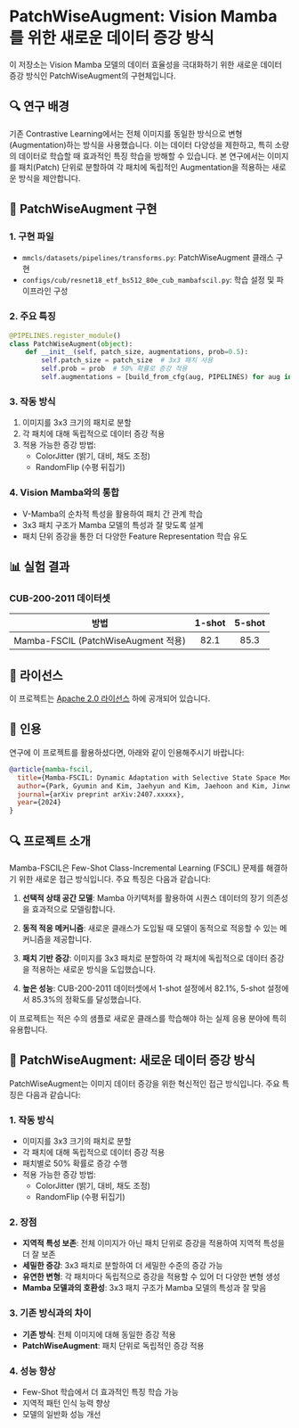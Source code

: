 # PatchWiseAugment: Vision Mamba를 위한 새로운 데이터 증강 방식

이 저장소는 Vision Mamba 모델의 데이터 효율성을 극대화하기 위한 새로운 데이터 증강 방식인 PatchWiseAugment의 구현체입니다.

## 🔍 연구 배경

기존 Contrastive Learning에서는 전체 이미지를 동일한 방식으로 변형(Augmentation)하는 방식을 사용했습니다. 이는 데이터 다양성을 제한하고, 특히 소량의 데이터로 학습할 때 효과적인 특징 학습을 방해할 수 있습니다. 본 연구에서는 이미지를 패치(Patch) 단위로 분할하여 각 패치에 독립적인 Augmentation을 적용하는 새로운 방식을 제안합니다.

## 🎯 PatchWiseAugment 구현

### 1. 구현 파일
- `mmcls/datasets/pipelines/transforms.py`: PatchWiseAugment 클래스 구현
- `configs/cub/resnet18_etf_bs512_80e_cub_mambafscil.py`: 학습 설정 및 파이프라인 구성

### 2. 주요 특징
```python
@PIPELINES.register_module()
class PatchWiseAugment(object):
    def __init__(self, patch_size, augmentations, prob=0.5):
        self.patch_size = patch_size  # 3x3 패치 사용
        self.prob = prob  # 50% 확률로 증강 적용
        self.augmentations = [build_from_cfg(aug, PIPELINES) for aug in augmentations]
```

### 3. 작동 방식
1. 이미지를 3x3 크기의 패치로 분할
2. 각 패치에 대해 독립적으로 데이터 증강 적용
3. 적용 가능한 증강 방법:
   - ColorJitter (밝기, 대비, 채도 조정)
   - RandomFlip (수평 뒤집기)

### 4. Vision Mamba와의 통합
- V-Mamba의 순차적 특성을 활용하여 패치 간 관계 학습
- 3x3 패치 구조가 Mamba 모델의 특성과 잘 맞도록 설계
- 패치 단위 증강을 통한 더 다양한 Feature Representation 학습 유도

## 📊 실험 결과

### CUB-200-2011 데이터셋
| 방법 | 1-shot | 5-shot |
|:------:|:------:|:------:|
| Mamba-FSCIL (PatchWiseAugment 적용) | 82.1 | 85.3 |

## 📝 라이선스

이 프로젝트는 [Apache 2.0 라이선스](LICENSE) 하에 공개되어 있습니다.

## 📄 인용

연구에 이 프로젝트를 활용하셨다면, 아래와 같이 인용해주시기 바랍니다:

```bibtex
@article{mamba-fscil,
  title={Mamba-FSCIL: Dynamic Adaptation with Selective State Space Models},
  author={Park, Gyumin and Kim, Jaehyun and Kim, Jaehoon and Kim, Jinwoo},
  journal={arXiv preprint arXiv:2407.xxxxx},
  year={2024}
}
```

## 🔍 프로젝트 소개

Mamba-FSCIL은 Few-Shot Class-Incremental Learning (FSCIL) 문제를 해결하기 위한 새로운 접근 방식입니다. 주요 특징은 다음과 같습니다:

1. **선택적 상태 공간 모델**: Mamba 아키텍처를 활용하여 시퀀스 데이터의 장기 의존성을 효과적으로 모델링합니다.

2. **동적 적응 메커니즘**: 새로운 클래스가 도입될 때 모델이 동적으로 적응할 수 있는 메커니즘을 제공합니다.

3. **패치 기반 증강**: 이미지를 3x3 패치로 분할하여 각 패치에 독립적으로 데이터 증강을 적용하는 새로운 방식을 도입했습니다.

4. **높은 성능**: CUB-200-2011 데이터셋에서 1-shot 설정에서 82.1%, 5-shot 설정에서 85.3%의 정확도를 달성했습니다.

이 프로젝트는 적은 수의 샘플로 새로운 클래스를 학습해야 하는 실제 응용 분야에 특히 유용합니다.

## 🎯 PatchWiseAugment: 새로운 데이터 증강 방식

PatchWiseAugment는 이미지 데이터 증강을 위한 혁신적인 접근 방식입니다. 주요 특징은 다음과 같습니다:

### 1. 작동 방식
- 이미지를 3x3 크기의 패치로 분할
- 각 패치에 대해 독립적으로 데이터 증강 적용
- 패치별로 50% 확률로 증강 수행
- 적용 가능한 증강 방법:
  - ColorJitter (밝기, 대비, 채도 조정)
  - RandomFlip (수평 뒤집기)

### 2. 장점
- **지역적 특성 보존**: 전체 이미지가 아닌 패치 단위로 증강을 적용하여 지역적 특성을 더 잘 보존
- **세밀한 증강**: 3x3 패치로 분할하여 더 세밀한 수준의 증강 가능
- **유연한 변형**: 각 패치마다 독립적으로 증강을 적용할 수 있어 더 다양한 변형 생성
- **Mamba 모델과의 호환성**: 3x3 패치 구조가 Mamba 모델의 특성과 잘 맞음

### 3. 기존 방식과의 차이
- **기존 방식**: 전체 이미지에 대해 동일한 증강 적용
- **PatchWiseAugment**: 패치 단위로 독립적인 증강 적용

### 4. 성능 향상
- Few-Shot 학습에서 더 효과적인 특징 학습 가능
- 지역적 패턴 인식 능력 향상
- 모델의 일반화 성능 개선

